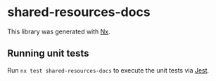 # shared-resources-docs

This library was generated with [Nx](https://nx.dev).

## Running unit tests

Run `nx test shared-resources-docs` to execute the unit tests via [Jest](https://jestjs.io).
